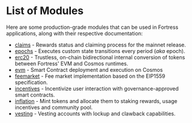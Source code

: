 <!--
order: 0
-->

# List of Modules

Here are some production-grade modules that can be used in Fortress applications, along with their respective documentation:

- [claims](claims/spec/README.md) - Rewards status and claiming process for the mainnet release.
- [epochs](epochs/spec/README.md) - Executes custom state transitions every period (*aka* epoch).
- [erc20](erc20/spec/README.md) - Trustless, on-chain bidirectional internal conversion of tokens between Fortress' EVM and Cosmos runtimes.
- [evm](https://github.com/kshlsa/ethermint/blob/main/x/evm/spec/README.md) - Smart Contract deployment and execution on Cosmos
- [feemarket](https://github.com/kshlsa/ethermint/blob/main/x/feemarket/spec/README.md) - Fee market implementation based on the EIP1559 specification.
- [incentives](incentives/spec/README.md) - Incentivize user interaction with governance-approved smart contracts.
- [inflation](inflation/spec/README.md) - Mint tokens and allocate them to staking rewards, usage incentives and community pool.
- [vesting](vesting/spec/README.md) - Vesting accounts with lockup and clawback capabilities.
